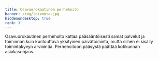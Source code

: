 ```yaml
---
title: Osavuorokautinen perhehoito
banner: /img/leivonta.jpg
hiddenondesktop: true
rank: 3
---
```


Osavuorokautinen perhehoito kattaa pääsääntöisesti samat palvelut ja toiminnan kuin kuntouttava yksityinen päivätoiminta, mutta siihen ei sisälly toimintakyvyn arviointia. Perhehoitoon pääsystä päättää kotikunnan asiakasohjaus.
